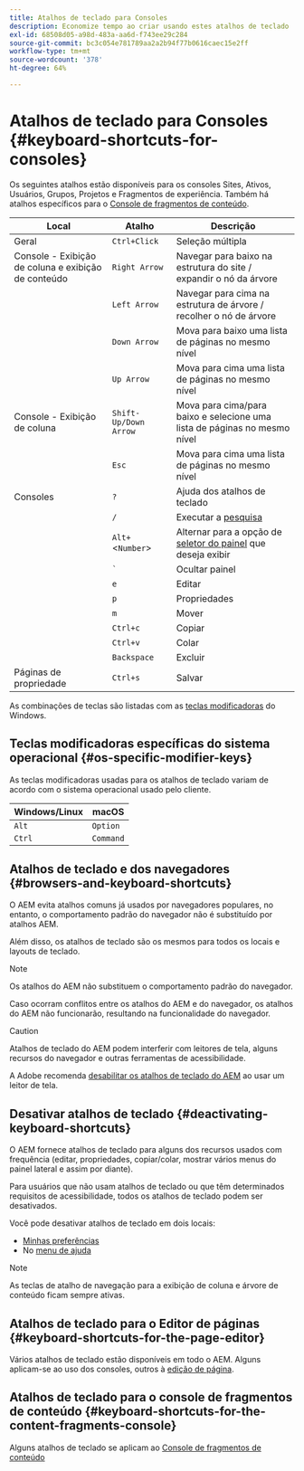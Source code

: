 ```yaml
---
title: Atalhos de teclado para Consoles
description: Economize tempo ao criar usando estes atalhos de teclado
exl-id: 68508d05-a98d-483a-aa6d-f743ee29c284
source-git-commit: bc3c054e781789aa2a2b94f77b0616caec15e2ff
workflow-type: tm+mt
source-wordcount: '378'
ht-degree: 64%

---
```


# Atalhos de teclado para Consoles   {#keyboard-shortcuts-for-consoles}

Os seguintes atalhos estão disponíveis para os consoles Sites, Ativos, Usuários, Grupos, Projetos e Fragmentos de experiência. Também há atalhos específicos para o [Console de fragmentos de conteúdo](#keyboard-shortcuts-for-the-content-fragments-console).

| Local | Atalho | Descrição |
|---|---|---|
| Geral | `Ctrl+Click` | Seleção múltipla |
| Console - Exibição de coluna e exibição de conteúdo | `Right Arrow` | Navegar para baixo na estrutura do site / expandir o nó da árvore |
|  | `Left Arrow` | Navegar para cima na estrutura de árvore / recolher o nó de árvore |
|  | `Down Arrow` | Mova para baixo uma lista de páginas no mesmo nível |
|  | `Up Arrow` | Mova para cima uma lista de páginas no mesmo nível |
| Console - Exibição de coluna | `Shift-Up/Down Arrow` | Mova para cima/para baixo e selecione uma lista de páginas no mesmo nível |
|  | `Esc` | Mova para cima uma lista de páginas no mesmo nível |
| Consoles | `?` | Ajuda dos atalhos de teclado |
|  | `/` | Executar a [pesquisa](/help/sites-cloud/authoring/getting-started/search.md) |
|  | `Alt+`&lt;`Number`> | Alternar para a opção de [seletor do painel](/help/sites-cloud/authoring/getting-started/basic-handling.md#rail-selector) que deseja exibir |
|  | ``` ` ``` | Ocultar painel |
|  | `e` | Editar |
|  | `p` | Propriedades |
|  | `m` | Mover |
|  | `Ctrl+c` | Copiar |
|  | `Ctrl+v` | Colar |
|  | `Backspace` | Excluir |
| Páginas de propriedade | `Ctrl+s` | Salvar |

As combinações de teclas são listadas com as [teclas modificadoras](#os-specific-modifier-keys) do Windows.

## Teclas modificadoras específicas do sistema operacional {#os-specific-modifier-keys}

As teclas modificadoras usadas para os atalhos de teclado variam de acordo com o sistema operacional usado pelo cliente.

| Windows/Linux | macOS |
|---|---|
| `Alt` | `Option` |
| `Ctrl` | `Command` |

## Atalhos de teclado e dos navegadores {#browsers-and-keyboard-shortcuts}

O AEM evita atalhos comuns já usados por navegadores populares, no entanto, o comportamento padrão do navegador não é substituído por atalhos AEM.

Além disso, os atalhos de teclado são os mesmos para todos os locais e layouts de teclado.

>[!NOTE]
>
>Os atalhos do AEM não substituem o comportamento padrão do navegador.
>
>Caso ocorram conflitos entre os atalhos do AEM e do navegador, os atalhos do AEM não funcionarão, resultando na funcionalidade do navegador.

>[!CAUTION]
>
>Atalhos de teclado do AEM podem interferir com leitores de tela, alguns recursos do navegador e outras ferramentas de acessibilidade.
>
>A Adobe recomenda [desabilitar os atalhos de teclado do AEM](#deactivating-keyboard-shortcuts) ao usar um leitor de tela.

## Desativar atalhos de teclado {#deactivating-keyboard-shortcuts}

O AEM fornece atalhos de teclado para alguns dos recursos usados com frequência (editar, propriedades, copiar/colar, mostrar vários menus do painel lateral e assim por diante).

Para usuários que não usam atalhos de teclado ou que têm determinados requisitos de acessibilidade, todos os atalhos de teclado podem ser desativados.

Você pode desativar atalhos de teclado em dois locais:

* [Minhas preferências](/help/sites-cloud/authoring/getting-started/account-environment.md#my-preferences)
* No [menu de ajuda](/help/sites-cloud/authoring/getting-started/basic-handling.md#accessing-help)

>[!NOTE]
>
>As teclas de atalho de navegação para a exibição de coluna e árvore de conteúdo ficam sempre ativas.

## Atalhos de teclado para o Editor de páginas {#keyboard-shortcuts-for-the-page-editor}

Vários atalhos de teclado estão disponíveis em todo o AEM. Alguns aplicam-se ao uso dos consoles, outros à [edição de página](/help/sites-cloud/authoring/fundamentals/keyboard-shortcuts.md).

## Atalhos de teclado para o console de fragmentos de conteúdo {#keyboard-shortcuts-for-the-content-fragments-console}

Alguns atalhos de teclado se aplicam ao [Console de fragmentos de conteúdo](/help/sites-cloud/administering/content-fragments/keyboard-shortcuts.md)